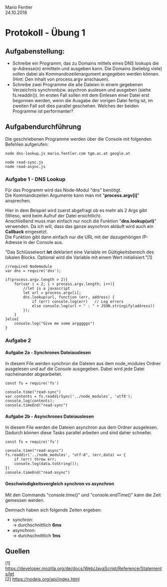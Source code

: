 Mario Fentler  
24.10.2018
# Protokoll - Übung 1

## Aufgabenstellung:  
- Schreibe ein Programm, das zu Domains mittels eines DNS lookups die ip-Adresse(n) ermitteln und ausgeben kann. Die Domains (beliebig viele) sollen dabei als Kommandozeilenargument angegeben werden können. (Hint: Den Inhalt von process.argv anschauen).
- Schreibe zwei Programme die alle Dateien in einem gegebenen Verzeichnis synchronbzw. asychron auslesen und ausgeben (siehe fs.readdir()). Im ersten Fall sollen mit dem Einlesen einer Datei erst begonnen werden, wenn die Ausgabe der vorigen Datei fertig ist, im zweiten Fall soll dies parallel geschehen. Welches der beiden Programme ist performanter?

## Aufgabendurchführung
Die geschriebenen Programme werden über die Console mit folgenden Befehlen aufgerufen:  

    node dns-lookup.js mario.fentler.com tgm.ac.at google.at

    node read-sync.js
    node read-async.js

### __Aufgabe 1 - DNS Lookup__
Für das Programm wird das Node-Modul "dns" benötigt.  
Die Kommandozeilen Argumente kann man mit "__process.argv[i]__" ansprechen. 

Hier in dem Beispiel wird zuerst abgefragt ob es mehr als 2 Args gibt (Wieso, wird beim Aufruf der Datei ersichtlich).  
Anschließend muss man einfach nur noch die Funktion "__dns.lookup(url)__" verwenden. Da ich will, dass das ganze asynchron abläuft wird auch ein __Callback__ eingesetzt.  
Die Funktion gibt dann einfach nur die URL mit der dazugehörigen IP-Adresse in der Console aus.

"Das Schlüsselwort __let__ deklariert eine Variable im Gültigkeitsbereich des lokalen Blocks. Optional wird die Variable mit einem Wert initialisiert."[1]

    //required Nodemodule
    var dns = require('dns');

    if(process.argv.length > 2){
        for(var i = 2; i < process.argv.length; i++){
            //let is a javascript 
            let url = process.argv[i];
            dns.lookup(url, function (err, address) {
                if (err) console.log(err)   // Log errors
                else console.log(url + " : " + JSON.stringify(address))
            });
        }
    }else{
        console.log("Give me some argggggs")
    }

### __Aufgabe 2__
#### Aufgabe 2a - Synchrones Dateiauslesen
In diesem File werden synchron die Dateien aus dem node_modules Ordner ausgelesen und auf die Console ausgegeben. Dabei wird jede Datei nacheinander abgearbeitet.

    const fs = require('fs')

    console.time("read-sync")
    var contents = fs.readdirSync('../node_modules', 'utf8');
    console.log(contents);
    console.timeEnd("read-sync")

#### Aufgabe 2b - Asynchrones Dateiauslesen
In diesem File werden die Dateien asynchron aus dem Ordner ausgelesen. Dadurch können diese Tasks parallel arbeiten und sind daher schneller.

    const fs = require('fs')

    console.time("read-async")
    fs.readdir('../node_modules', "utf-8", (err,data) => {
        if (err) throw err;
        console.log(data.toString());
    })
    console.timeEnd("read-async")

#### Geschwindigkeitsvergleich synchron vs asynchron
Mit den Commands "console.time()" und "console.endTime()" kann die Zeit gemessen werden.  

Demnach haben sich folgende Zeiten ergeben:  
- synchron:  
-> durchschnittlich __6ms__
- asynchron:  
-> durchschnittlich __1ms__

## Quellen
[1] https://developer.mozilla.org/de/docs/Web/JavaScript/Reference/Statements/let  
[2] https://nodejs.org/api/index.html  